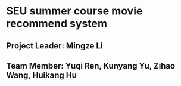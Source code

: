 # SEU summer course movie recommend system

## Project Leader: Mingze Li
## Team Member: Yuqi Ren, Kunyang Yu, Zihao Wang, Huikang Hu

